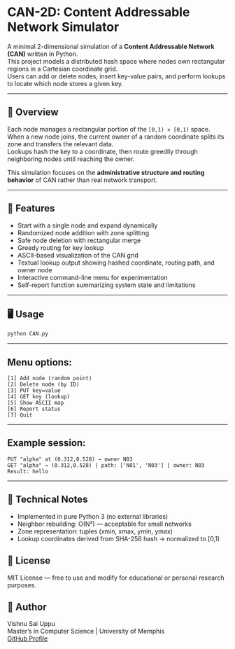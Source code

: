 # CAN-2D: Content Addressable Network Simulator

A minimal 2-dimensional simulation of a **Content Addressable Network (CAN)** written in Python.  
This project models a distributed hash space where nodes own rectangular regions in a Cartesian coordinate grid.  
Users can add or delete nodes, insert key-value pairs, and perform lookups to locate which node stores a given key.

---

## 🧩 Overview

Each node manages a rectangular portion of the `[0,1) × [0,1)` space.  
When a new node joins, the current owner of a random coordinate splits its zone and transfers the relevant data.  
Lookups hash the key to a coordinate, then route greedily through neighboring nodes until reaching the owner.

This simulation focuses on the **administrative structure and routing behavior** of CAN rather than real network transport.

---

## 🚀 Features

- Start with a single node and expand dynamically  
- Randomized node addition with zone splitting  
- Safe node deletion with rectangular merge  
- Greedy routing for key lookup  
- ASCII-based visualization of the CAN grid  
- Textual lookup output showing hashed coordinate, routing path, and owner node  
- Interactive command-line menu for experimentation  
- Self-report function summarizing system state and limitations  

---

## 🖥️ Usage

```bash
python CAN.py
```
---

## Menu options:
```
[1] Add node (random point)
[2] Delete node (by ID)
[3] PUT key=value
[4] GET key (lookup)
[5] Show ASCII map
[6] Report status
[7] Quit
```
---

## Example session:
```
PUT "alpha" at (0.312,0.528) → owner N03
GET "alpha" → (0.312,0.528) | path: ['N01', 'N03'] | owner: N03
Result: hello
```
---

## 🧠 Technical Notes

- Implemented in pure Python 3 (no external libraries)
- Neighbor rebuilding: O(N²) — acceptable for small networks
- Zone representation: tuples (xmin, xmax, ymin, ymax)
- Lookup coordinates derived from SHA-256 hash → normalized to [0,1)


## 🪪 License

MIT License — free to use and modify for educational or personal research purposes.


## 👤 Author
Vishnu Sai Uppu  
Master’s in Computer Science | University of Memphis  
[GitHub Profile](https://github.com/VishnuSaiU)
